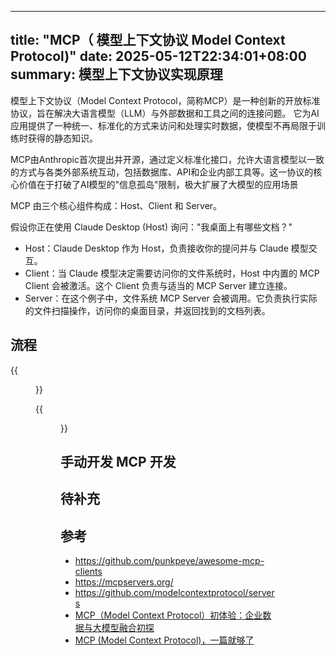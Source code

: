 
---
title: "MCP（ 模型上下文协议 Model Context Protocol)"
date: 2025-05-12T22:34:01+08:00
summary: 模型上下文协议实现原理
---


模型上下文协议（Model Context Protocol，简称MCP）是一种创新的开放标准协议，旨在解决大语言模型（LLM）与外部数据和工具之间的连接问题。
它为AI应用提供了一种统一、标准化的方式来访问和处理实时数据，使模型不再局限于训练时获得的静态知识。


MCP由Anthropic首次提出并开源，通过定义标准化接口，允许大语言模型以一致的方式与各类外部系统互动，包括数据库、API和企业内部工具等。这一协议的核心价值在于打破了AI模型的"信息孤岛"限制，极大扩展了大模型的应用场景




MCP 由三个核心组件构成：Host、Client 和 Server。

假设你正在使用 Claude Desktop (Host) 询问："我桌面上有哪些文档？"

- Host：Claude Desktop 作为 Host，负责接收你的提问并与 Claude 模型交互。
- Client：当 Claude 模型决定需要访问你的文件系统时，Host 中内置的 MCP Client 会被激活。这个 Client 负责与适当的 MCP Server 建立连接。
- Server：在这个例子中，文件系统 MCP Server 会被调用。它负责执行实际的文件扫描操作，访问你的桌面目录，并返回找到的文档列表。



## 流程

{{<figure src="./mcp_process.png#center" width=800px >}}

{{<figure src="./mcp_process_example.png#center" width=800px >}}


## 手动开发 MCP 开发

## 待补充


## 参考
- https://github.com/punkpeye/awesome-mcp-clients
- https://mcpservers.org/
- https://github.com/modelcontextprotocol/servers
- [MCP（Model Context Protocol）初体验：企业数据与大模型融合初探](https://www.cnblogs.com/CareySon/p/18805011/mcp_for_crm_demo)
- [MCP (Model Context Protocol)，一篇就够了](https://zhuanlan.zhihu.com/p/29001189476)